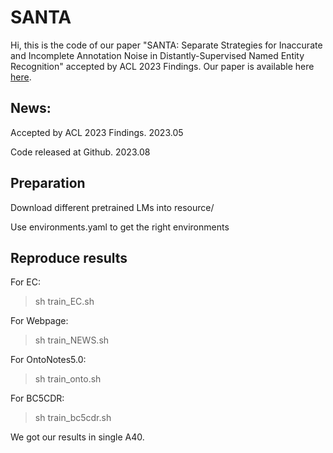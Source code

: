 # SANTA

Hi, this is the code of our paper "SANTA: Separate Strategies for Inaccurate and Incomplete Annotation Noise in Distantly-Supervised Named Entity Recognition" accepted by ACL 2023 Findings. Our paper is available here [here](https://arxiv.org/pdf/2305.04076.pdf).

## News:

Accepted by ACL 2023 Findings. 2023.05

Code released at Github. 2023.08

## Preparation
Download different pretrained LMs into resource/ 

Use environments.yaml to get the right environments

## Reproduce results
For EC:

>sh train_EC.sh

For Webpage:

>sh train_NEWS.sh

For OntoNotes5.0:

>sh train_onto.sh

For BC5CDR:

>sh train_bc5cdr.sh

We got our results in single A40.
